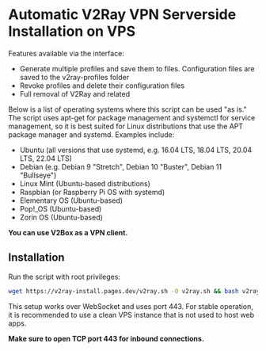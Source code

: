 # Automatic V2Ray VPN Serverside Installation on VPS

Features available via the interface:

- Generate multiple profiles and save them to files. Configuration files are saved to the v2ray-profiles folder
- Revoke profiles and delete their configuration files
- Full removal of V2Ray and related

Below is a list of operating systems where this script can be used "as is." The script uses apt-get for package management and systemctl for service management, so it is best suited for Linux distributions that use the APT package manager and systemd. Examples include:

- Ubuntu (all versions that use systemd, e.g. 16.04 LTS, 18.04 LTS, 20.04 LTS, 22.04 LTS)
- Debian (e.g. Debian 9 "Stretch", Debian 10 "Buster", Debian 11 "Bullseye")
- Linux Mint (Ubuntu-based distributions)
- Raspbian (or Raspberry Pi OS with systemd)
- Elementary OS (Ubuntu-based)
- Pop!\_OS (Ubuntu-based)
- Zorin OS (Ubuntu-based)

**You can use V2Box as a VPN client.**

## Installation

Run the script with root privileges:

```bash
wget https://v2ray-install.pages.dev/v2ray.sh -O v2ray.sh && bash v2ray.sh
```

This setup works over WebSocket and uses port 443. For stable operation, it is recommended to use a clean VPS instance that is not used to host web apps.

**Make sure to open TCP port 443 for inbound connections.**
